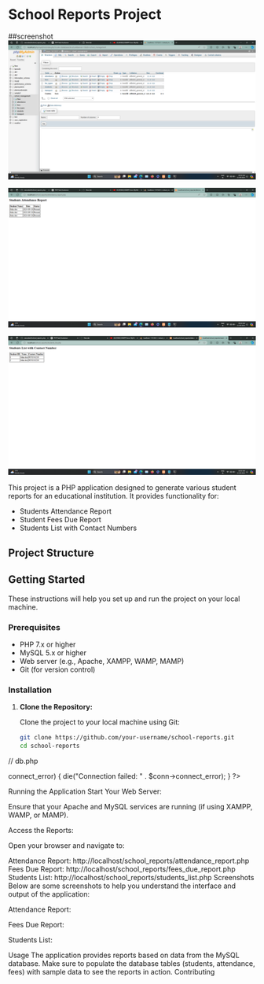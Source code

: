 # School Reports Project

##screenshot
![App Screenshot](/Screenshot_1.png)

![App Screenshot](/Screenshot_2.png)

![App Screenshot](/Screenshot_3.png)

This project is a PHP application designed to generate various student reports for an educational institution. It provides functionality for:

- Students Attendance Report
- Student Fees Due Report
- Students List with Contact Numbers

## Project Structure

## Getting Started

These instructions will help you set up and run the project on your local machine.

### Prerequisites

- PHP 7.x or higher
- MySQL 5.x or higher
- Web server (e.g., Apache, XAMPP, WAMP, MAMP)
- Git (for version control)

### Installation

1. **Clone the Repository:**

   Clone the project to your local machine using Git:

   ```bash
   git clone https://github.com/your-username/school-reports.git
   cd school-reports
// db.php
<?php
$servername = "localhost";
$username = "root";
$password = "";
$dbname = "school_management";

$conn = new mysqli($servername, $username, $password, $dbname);

if ($conn->connect_error) {
    die("Connection failed: " . $conn->connect_error);
}
?>



Running the Application
Start Your Web Server:

Ensure that your Apache and MySQL services are running (if using XAMPP, WAMP, or MAMP).

Access the Reports:

Open your browser and navigate to:

Attendance Report: http://localhost/school_reports/attendance_report.php
Fees Due Report: http://localhost/school_reports/fees_due_report.php
Students List: http://localhost/school_reports/students_list.php
Screenshots
Below are some screenshots to help you understand the interface and output of the application:

Attendance Report:


Fees Due Report:


Students List:


Usage
The application provides reports based on data from the MySQL database.
Make sure to populate the database tables (students, attendance, fees) with sample data to see the reports in action.
Contributing